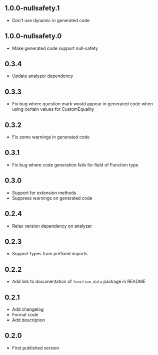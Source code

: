 ## 1.0.0-nullsafety.1

- Don't use dynamic in generated code

## 1.0.0-nullsafety.0

- Make generated code support null-safety

## 0.3.4

- Update analyzer dependency

## 0.3.3

- Fix bug where question mark would appear in generated code when using certain values
  for CustomEquality

## 0.3.2

- Fix some warnings in generated code

## 0.3.1

- Fix bug where code generation fails for field of Function type

## 0.3.0

- Support for extension methods
- Suppress warnings on generated code

## 0.2.4

- Relax version dependency on analyzer

## 0.2.3

- Support types from prefixed imports

## 0.2.2

- Add link to documentation of `function_data` package in README

## 0.2.1

- Add changelog
- Format code
- Add description

## 0.2.0

- First published version
